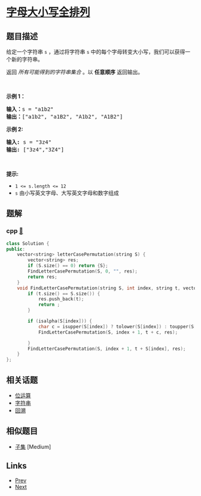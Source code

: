 
# [字母大小写全排列](https://leetcode-cn.com/problems/letter-case-permutation)

## 题目描述

<p>给定一个字符串&nbsp;<code>s</code>&nbsp;，通过将字符串&nbsp;<code>s</code>&nbsp;中的每个字母转变大小写，我们可以获得一个新的字符串。</p>

<p>返回 <em>所有可能得到的字符串集合</em> 。以 <strong>任意顺序</strong> 返回输出。</p>

<p>&nbsp;</p>

<p><strong>示例 1：</strong></p>

<pre>
<strong>输入：</strong>s = "a1b2"
<strong>输出：</strong>["a1b2", "a1B2", "A1b2", "A1B2"]
</pre>

<p><strong>示例 2:</strong></p>

<pre>
<strong>输入:</strong> s = "3z4"
<strong>输出:</strong> ["3z4","3Z4"]
</pre>

<p>&nbsp;</p>

<p><strong>提示:</strong></p>

<ul>
	<li><code>1 &lt;= s.length &lt;= 12</code></li>
	<li><code>s</code>&nbsp;由小写英文字母、大写英文字母和数字组成</li>
</ul>


## 题解

### cpp [🔗](letter-case-permutation.cpp) 
```cpp
class Solution {
public:
    vector<string> letterCasePermutation(string S) {
        vector<string> res;
        if (S.size() == 0) return {S};
        FindLetterCasePermutation(S, 0, "", res);
        return res;
    }
    void FindLetterCasePermutation(string S, int index, string t, vector<string>& res) {
        if (t.size() == S.size()) {
            res.push_back(t);
            return ;
        }

        if (isalpha(S[index])) {
            char c = isupper(S[index]) ? tolower(S[index]) : toupper(S[index]);
            FindLetterCasePermutation(S, index + 1, t + c, res);

        }
        FindLetterCasePermutation(S, index + 1, t + S[index], res);
    }
};
```


## 相关话题

- [位运算](https://leetcode-cn.com/tag/bit-manipulation) 
- [字符串](https://leetcode-cn.com/tag/string) 
- [回溯](https://leetcode-cn.com/tag/backtracking) 


## 相似题目

- [子集](../subsets/README.md)  [Medium] 


## Links

- [Prev](../binary-search/README.md) 
- [Next](../rotated-digits/README.md) 

